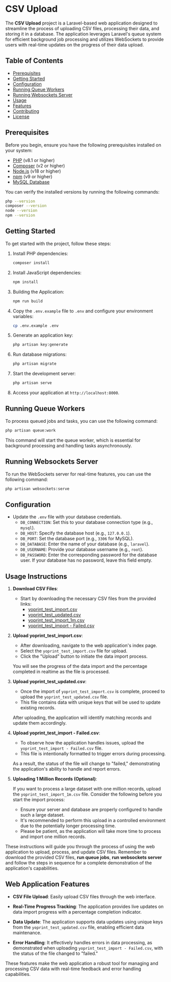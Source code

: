 # CSV Upload

The **CSV Upload** project is a Laravel-based web application designed to streamline the process of uploading CSV files, processing their data, and storing it in a database. The application leverages Laravel's queue system for efficient background job processing and utilizes WebSockets to provide users with real-time updates on the progress of their data upload.

## Table of Contents

-   [Prerequisites](#prerequisites)
-   [Getting Started](#getting-started)
-   [Configuration](#configuration)
-   [Running Queue Workers](#running-queue-workers)
-   [Running Websockets Server](#running-websockets-server)
-   [Usage](#usage)
-   [Features](#features)
-   [Contributing](#contributing)
-   [License](#license)

## Prerequisites

Before you begin, ensure you have the following prerequisites installed on your system:

-   [PHP](https://www.php.net/) (v8.1 or higher)
-   [Composer](https://getcomposer.org/) (v2 or higher)
-   [Node.js](https://nodejs.org/) (v18 or higher)
-   [npm](https://www.npmjs.com/) (v9 or higher)
-   [MySQL Database](https://www.mysql.com/)

You can verify the installed versions by running the following commands:

```bash
php --version
composer --version
node --version
npm --version
```

## Getting Started

To get started with the project, follow these steps:

1. Install PHP dependencies:

    ```bash
    composer install
    ```

2. Install JavaScript dependencies:

    ```bash
    npm install
    ```

3. Building the Application:

    ```bash
    npm run build
    ```

4. Copy the `.env.example` file to `.env` and configure your environment variables:

    ```bash
    cp .env.example .env
    ```

5. Generate an application key:

    ```bash
    php artisan key:generate
    ```

6. Run database migrations:

    ```bash
    php artisan migrate
    ```

7. Start the development server:

    ```bash
    php artisan serve
    ```

8. Access your application at `http://localhost:8000`.

## Running Queue Workers

To process queued jobs and tasks, you can use the following command:

```bash
php artisan queue:work
```

This command will start the queue worker, which is essential for background processing and handling tasks asynchronously.

## Running Websockets Server

To run the WebSockets server for real-time features, you can use the following command:

```bash
php artisan websockets:serve
```

## Configuration

-   Update the `.env` file with your database credentials.
    -   `DB_CONNECTION`: Set this to your database connection type (e.g., `mysql`).
    -   `DB_HOST`: Specify the database host (e.g., `127.0.0.1`).
    -   `DB_PORT`: Set the database port (e.g., `3306` for MySQL).
    -   `DB_DATABASE`: Enter the name of your database (e.g., `laravel`).
    -   `DB_USERNAME`: Provide your database username (e.g., `root`).
    -   `DB_PASSWORD`: Enter the corresponding password for the database user. If your database has no password, leave this field empty.

## Usage Instructions

1. **Download CSV Files**:

    - Start by downloading the necessary CSV files from the provided links:
        - [yoprint_test_import.csv](https://drive.google.com/file/d/1gHgR6KPxTZ78Z2zIj4XKt168A9Q6jdet/view?usp=drive_link)
        - [yoprint_test_updated.csv](https://drive.google.com/file/d/11Fp4Sh3Jfu3kH40UzDJc20-0DdW2zGNg/view?usp=drive_link)
        - [yoprint_test_import_1m.csv](https://drive.google.com/file/d/1v16Nr7c_rXGeEmJdnwuwKqpAGYGGaU6V/view?usp=drive_link)
        - [yoprint_test_import - Failed.csv](https://drive.google.com/file/d/1DP0S8TK-sBno8T-n8bOjcBgSSgd937V0/view?usp=drive_link)

2. **Upload yoprint_test_import.csv**:

    - After downloading, navigate to the web application's index page.
    - Select the `yoprint_test_import.csv` file for upload.
    - Click the "Upload" button to initiate the data import process.

    You will see the progress of the data import and the percentage completed in realtime as the file is processed.

3. **Upload yoprint_test_updated.csv**:

    - Once the import of `yoprint_test_import.csv` is complete, proceed to upload the `yoprint_test_updated.csv` file.
    - This file contains data with unique keys that will be used to update existing records.

    After uploading, the application will identify matching records and update them accordingly.

4. **Upload yoprint_test_import - Failed.csv**:

    - To observe how the application handles issues, upload the `yoprint_test_import - Failed.csv` file.
    - This file is intentionally formatted to trigger errors during processing.

    As a result, the status of the file will change to "failed," demonstrating the application's ability to handle and report errors.

5. **Uploading 1 Million Records (Optional)**:

    If you want to process a large dataset with one million records, upload the `yoprint_test_import_1m.csv` file.
    Consider the following before you start the import process:

    - Ensure your server and database are properly configured to handle such a large dataset.
    - It's recommended to perform this upload in a controlled environment due to the potentially longer processing time.
    - Please be patient, as the application will take more time to process and import one million records.

These instructions will guide you through the process of using the web application to upload, process, and update CSV files. Remember to download the provided CSV files, **run queue jobs**, **run websockets server** and follow the steps in sequence for a complete demonstration of the application's capabilities.

## Web Application Features

-   **CSV File Upload**: Easily upload CSV files through the web interface.

-   **Real-Time Progress Tracking**: The application provides live updates on data import progress with a percentage completion indicator.

-   **Data Update**: The application supports data updates using unique keys from the `yoprint_test_updated.csv` file, enabling efficient data maintenance.

-   **Error Handling**: It effectively handles errors in data processing, as demonstrated when uploading `yoprint_test_import - Failed.csv`, with the status of the file changed to "failed."

These features make the web application a robust tool for managing and processing CSV data with real-time feedback and error handling capabilities.
